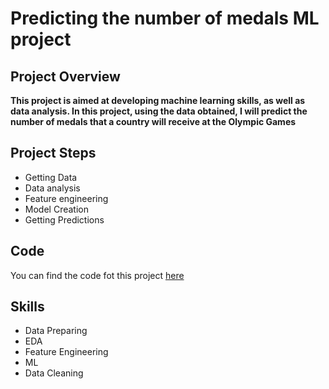 # Predicting the number of medals ML project

## Project Overview

**This project is aimed at developing machine learning skills, as well as data analysis. In this project, using the data obtained, I will predict the number of medals that a country will receive at the Olympic Games**

## Project Steps
- Getting Data
- Data analysis
- Feature engineering 
- Model Creation
- Getting Predictions

## Code

You can find the code fot this project [here](https://github.com/densivanov/data_analytics_projects/blob/main/olympic_pred_project/olympic_pred.ipynb)

## Skills
- Data Preparing
- EDA
- Feature Engineering
- ML
- Data Cleaning
